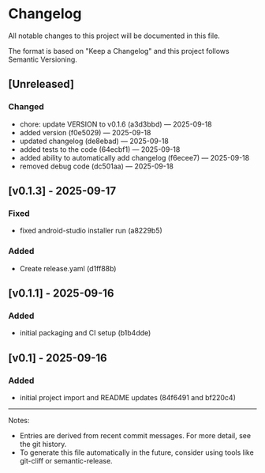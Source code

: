 # Changelog

All notable changes to this project will be documented in this file.

The format is based on "Keep a Changelog" and this project follows Semantic Versioning.

## [Unreleased]

### Changed
- chore: update VERSION to v0.1.6 (a3d3bbd) — 2025-09-18
- added version (f0e5029) — 2025-09-18
- updated changelog (de8ebad) — 2025-09-18
- added tests to the code (64ecbf1) — 2025-09-18
- added ability to automatically add changelog (f6ecee7) — 2025-09-18
- removed debug code (dc501aa) — 2025-09-18

## [v0.1.3] - 2025-09-17

### Fixed
- fixed android-studio installer run (a8229b5)

### Added
- Create release.yaml (d1ff88b)

## [v0.1.1] - 2025-09-16

### Added
- initial packaging and CI setup (b1b4dde)

## [v0.1] - 2025-09-16

### Added
- initial project import and README updates (84f6491 and bf220c4)

---

Notes:
- Entries are derived from recent commit messages. For more detail, see the git history.
- To generate this file automatically in the future, consider using tools like git-cliff or semantic-release.







